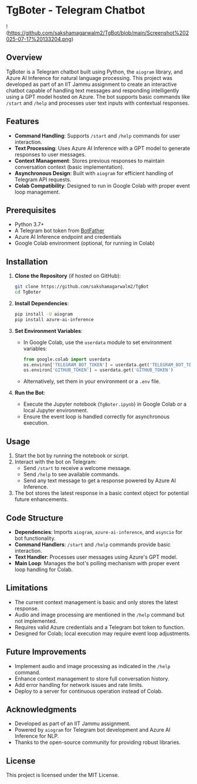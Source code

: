 # TgBoter - Telegram Chatbot

!(https://github.com/sakshamagarwalm2/TgBot/blob/main/Screenshot%202025-07-17%20133204.png)

## Overview
TgBoter is a Telegram chatbot built using Python, the `aiogram` library, and Azure AI Inference for natural language processing. This project was developed as part of an IIT Jammu assignment to create an interactive chatbot capable of handling text messages and responding intelligently using a GPT model hosted on Azure. The bot supports basic commands like `/start` and `/help` and processes user text inputs with contextual responses.

## Features
- **Command Handling**: Supports `/start` and `/help` commands for user interaction.
- **Text Processing**: Uses Azure AI Inference with a GPT model to generate responses to user messages.
- **Context Management**: Stores previous responses to maintain conversation context (basic implementation).
- **Asynchronous Design**: Built with `aiogram` for efficient handling of Telegram API requests.
- **Colab Compatibility**: Designed to run in Google Colab with proper event loop management.

## Prerequisites
- Python 3.7+
- A Telegram bot token from [BotFather](https://t.me/BotFather)
- Azure AI Inference endpoint and credentials
- Google Colab environment (optional, for running in Colab)

## Installation
1. **Clone the Repository** (if hosted on GitHub):
   ```bash
   git clone https://github.com/sakshamagarwalm2/TgBot
   cd TgBoter
   ```

2. **Install Dependencies**:
   ```bash
   pip install -U aiogram
   pip install azure-ai-inference
   ```

3. **Set Environment Variables**:
   - In Google Colab, use the `userdata` module to set environment variables:
     ```python
     from google.colab import userdata
     os.environ['TELEGRAM_BOT_TOKEN'] = userdata.get('TELEGRAM_BOT_TOKEN')
     os.environ['GITHUB_TOKEN'] = userdata.get('GITHUB_TOKEN')
     ```
   - Alternatively, set them in your environment or a `.env` file.

4. **Run the Bot**:
   - Execute the Jupyter notebook (`TgBoter.ipynb`) in Google Colab or a local Jupyter environment.
   - Ensure the event loop is handled correctly for asynchronous execution.

## Usage
1. Start the bot by running the notebook or script.
2. Interact with the bot on Telegram:
   - Send `/start` to receive a welcome message.
   - Send `/help` to see available commands.
   - Send any text message to get a response powered by Azure AI Inference.
3. The bot stores the latest response in a basic context object for potential future enhancements.

## Code Structure
- **Dependencies**: Imports `aiogram`, `azure-ai-inference`, and `asyncio` for bot functionality.
- **Command Handlers**: `/start` and `/help` commands provide basic interaction.
- **Text Handler**: Processes user messages using Azure's GPT model.
- **Main Loop**: Manages the bot's polling mechanism with proper event loop handling for Colab.

## Limitations
- The current context management is basic and only stores the latest response.
- Audio and image processing are mentioned in the `/help` command but not implemented.
- Requires valid Azure credentials and a Telegram bot token to function.
- Designed for Colab; local execution may require event loop adjustments.

## Future Improvements
- Implement audio and image processing as indicated in the `/help` command.
- Enhance context management to store full conversation history.
- Add error handling for network issues and rate limits.
- Deploy to a server for continuous operation instead of Colab.

## Acknowledgments
- Developed as part of an IIT Jammu assignment.
- Powered by `aiogram` for Telegram bot development and Azure AI Inference for NLP.
- Thanks to the open-source community for providing robust libraries.

## License
This project is licensed under the MIT License.
